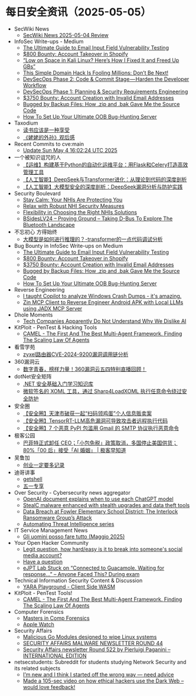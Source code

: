 # 每日安全资讯（2025-05-05）

- SecWiki News
  - [SecWiki News 2025-05-04 Review](http://www.sec-wiki.com/?2025-05-04)
- InfoSec Write-ups - Medium
  - [The Ultimate Guide to Email Input Field Vulnerability Testing](https://infosecwriteups.com/the-ultimate-guide-to-email-input-field-vulnerability-testing-18f96fc42251?source=rss----7b722bfd1b8d---4)
  - [$800 Bounty: Account Takeover in Shopify](https://infosecwriteups.com/800-bounty-account-takeover-in-shopify-f4394ee37975?source=rss----7b722bfd1b8d---4)
  - [“Low on Space in Kali Linux? Here’s How I Fixed It and Freed Up GBs”](https://infosecwriteups.com/low-on-space-in-kali-linux-heres-how-i-fixed-it-and-freed-up-gbs-3f240eae09db?source=rss----7b722bfd1b8d---4)
  - [This Simple Domain Hack Is Fooling Millions: Don’t Be Next!](https://infosecwriteups.com/this-simple-domain-hack-is-fooling-millions-dont-be-next-ee18e902cf64?source=rss----7b722bfd1b8d---4)
  - [DevSecOps Phase 2: Code & Commit Stage — Harden the Developer Workflow](https://infosecwriteups.com/devsecops-phase-2-code-commit-stage-harden-the-developer-workflow-31430e9d2ec1?source=rss----7b722bfd1b8d---4)
  - [DevSecOps Phase 1: Planning & Security Requirements Engineering](https://infosecwriteups.com/devsecops-phase-1-planning-security-requirements-engineering-bc81075149d2?source=rss----7b722bfd1b8d---4)
  - [$3750 Bounty: Account Creation with Invalid Email Addresses](https://infosecwriteups.com/3750-bounty-account-creation-with-invalid-email-addresses-aca169eddcc7?source=rss----7b722bfd1b8d---4)
  - [Bugged by Backup Files: How .zip and .bak Gave Me the Source Code](https://infosecwriteups.com/bugged-by-backup-files-how-zip-and-bak-gave-me-the-source-code-872a376b0b2b?source=rss----7b722bfd1b8d---4)
  - [How To Set Up Your Ultimate OOB Bug-Hunting Server](https://infosecwriteups.com/how-to-set-up-your-ultimate-bug-hunting-server-38b3428a0446?source=rss----7b722bfd1b8d---4)
- Taxodium
  - [读书应该是一种享受](https://taxodium.ink//reading-should-be-happy.html)
  - [《姥姥的外孙》观后感](https://taxodium.ink//how-to-make-millions-before-grandma-dies__movie.html)
- Recent Commits to cve:main
  - [Update Sun May  4 16:02:24 UTC 2025](https://github.com/trickest/cve/commit/802aa8077562bd686dbb3442185f54979729b497)
- 一个被知识诅咒的人
  - [【运维】构建基于Python的自动化运维平台：用Flask和Celery打造高效管理工具](https://blog.csdn.net/nokiaguy/article/details/147703557)
  - [【人工智能】DeepSeek与Transformer进化：从理论到代码的深度剖析](https://blog.csdn.net/nokiaguy/article/details/147702766)
  - [【人工智能】大模型安全的深度剖析：DeepSeek漏洞分析与防护实践](https://blog.csdn.net/nokiaguy/article/details/147702648)
- Security Boulevard
  - [Stay Calm: Your NHIs Are Protecting You](https://securityboulevard.com/2025/05/stay-calm-your-nhis-are-protecting-you/?utm_source=rss&utm_medium=rss&utm_campaign=stay-calm-your-nhis-are-protecting-you)
  - [Relax with Robust NHI Security Measures](https://securityboulevard.com/2025/05/relax-with-robust-nhi-security-measures/?utm_source=rss&utm_medium=rss&utm_campaign=relax-with-robust-nhi-security-measures)
  - [Flexibility in Choosing the Right NHIs Solutions](https://securityboulevard.com/2025/05/flexibility-in-choosing-the-right-nhis-solutions/?utm_source=rss&utm_medium=rss&utm_campaign=flexibility-in-choosing-the-right-nhis-solutions)
  - [BSidesLV24 – Proving Ground – Taking D-Bus To Explore The Bluetooth Landscape](https://securityboulevard.com/2025/05/bsideslv24-proving-ground-taking-d-bus-to-explore-the-bluetooth-landscape/?utm_source=rss&utm_medium=rss&utm_campaign=bsideslv24-proving-ground-taking-d-bus-to-explore-the-bluetooth-landscape)
- 不忘初心 方得始终
  - [大模型是如何进行推理的？-transformer的一点代码调试分析](http://terenceli.github.io/%E6%8A%80%E6%9C%AF/2025/05/04/how-llm-inference)
- Bug Bounty in InfoSec Write-ups on Medium
  - [The Ultimate Guide to Email Input Field Vulnerability Testing](https://infosecwriteups.com/the-ultimate-guide-to-email-input-field-vulnerability-testing-18f96fc42251?source=rss----7b722bfd1b8d--bug_bounty)
  - [$800 Bounty: Account Takeover in Shopify](https://infosecwriteups.com/800-bounty-account-takeover-in-shopify-f4394ee37975?source=rss----7b722bfd1b8d--bug_bounty)
  - [$3750 Bounty: Account Creation with Invalid Email Addresses](https://infosecwriteups.com/3750-bounty-account-creation-with-invalid-email-addresses-aca169eddcc7?source=rss----7b722bfd1b8d--bug_bounty)
  - [Bugged by Backup Files: How .zip and .bak Gave Me the Source Code](https://infosecwriteups.com/bugged-by-backup-files-how-zip-and-bak-gave-me-the-source-code-872a376b0b2b?source=rss----7b722bfd1b8d--bug_bounty)
  - [How To Set Up Your Ultimate OOB Bug-Hunting Server](https://infosecwriteups.com/how-to-set-up-your-ultimate-bug-hunting-server-38b3428a0446?source=rss----7b722bfd1b8d--bug_bounty)
- Reverse Engineering
  - [I taught Copilot to analyze Windows Crash Dumps - it's amazing.](https://www.reddit.com/r/ReverseEngineering/comments/1kes9ld/i_taught_copilot_to_analyze_windows_crash_dumps/)
  - [Zin MCP Client to Reverse Engineer Android APK with Local LLMs using JADX MCP Server](https://www.reddit.com/r/ReverseEngineering/comments/1keewcr/zin_mcp_client_to_reverse_engineer_android_apk/)
- Dhole Moments
  - [Tech Companies Apparently Do Not Understand Why We Dislike AI](https://soatok.blog/2025/05/04/tech-companies-apparently-do-not-understand-why-we-dislike-ai/)
- KitPloit - PenTest &amp; Hacking Tools
  - [CAMEL - The First And The Best Multi-Agent Framework. Finding The Scaling Law Of Agents](http://www.kitploit.com/2025/05/camel-first-and-best-multi-agent.html)
- 看雪学苑
  - [zyxel路由器CVE-2024-9200漏洞调用链分析](https://mp.weixin.qq.com/s?__biz=MjM5NTc2MDYxMw==&mid=2458593264&idx=1&sn=677156abb956ed47c5886b74f930f289&subscene=0)
- 360漏洞云
  - [数字青春，榜样力量！360漏洞云五四特别直播回顾！](https://mp.weixin.qq.com/s?__biz=Mzg5MTc5Mzk2OA==&mid=2247503712&idx=1&sn=3aedd26d153b0fa835c0002d815b5a8e&subscene=0)
- dotNet安全矩阵
  - [.NET 安全基础入门学习知识库](https://mp.weixin.qq.com/s?__biz=MzUyOTc3NTQ5MA==&mid=2247499591&idx=2&sn=66d8e4343d4a5d243802ebf92954a9e9&subscene=0)
  - [微软签名的 XOML 工具，通过 Sharp4LoadXOML 执行任意命令绕过安全防护](https://mp.weixin.qq.com/s?__biz=MzUyOTc3NTQ5MA==&mid=2247499591&idx=3&sn=6fec4ffa26cc9d626fd22e8e54dd14d2&subscene=0)
- 安全圈
  - [【安全圈】天津市破获一起“扫码领鸡蛋”个人信息贩卖案](https://mp.weixin.qq.com/s?__biz=MzIzMzE4NDU1OQ==&mid=2652069434&idx=1&sn=e2f2f03c03e7a3796d3f1c7f7ba7936b&subscene=0)
  - [【安全圈】TensorRT-LLM高危漏洞可导致攻击者远程执行代码](https://mp.weixin.qq.com/s?__biz=MzIzMzE4NDU1OQ==&mid=2652069434&idx=2&sn=d5df9c61dfde5337bda54bd34af3c2af&subscene=0)
  - [【安全圈】7 个恶意 PyPI 包滥用 Gmail 的 SMTP 协议执行恶意命令](https://mp.weixin.qq.com/s?__biz=MzIzMzE4NDU1OQ==&mid=2652069434&idx=3&sn=b1aa5eaeefb5067a413edc8afb26842b&subscene=0)
- 极客公园
  - [巴菲特正式卸任 CEO；「小包免税」政策取消，多国停止美国供货；80%「00 后」接受「AI 婚姻」 | 极客早知道](https://mp.weixin.qq.com/s?__biz=MTMwNDMwODQ0MQ==&mid=2653078713&idx=1&sn=e3a149e57318f1376da5715fcdefa9a5&subscene=0)
- 吴鲁加
  - [创业一定要多记录](https://mp.weixin.qq.com/s?__biz=Mzg5NDY4ODM1MA==&mid=2247485350&idx=1&sn=31b04f535e40dd286bde8ad83232ecbe&subscene=0)
- 迪哥讲事
  - [getshell](https://mp.weixin.qq.com/s?__biz=MzIzMTIzNTM0MA==&mid=2247497550&idx=1&sn=7668eeafa00a0d861ce0265a71970618&subscene=0)
  - [五一专享](https://mp.weixin.qq.com/s?__biz=MzIzMTIzNTM0MA==&mid=2247497550&idx=2&sn=5206b734835493a8f97de5062266b33e&subscene=0)
- Over Security - Cybersecurity news aggregator
  - [OpenAI document explains when to use each ChatGPT model](https://www.bleepingcomputer.com/news/artificial-intelligence/openai-document-explains-when-to-use-each-chatgpt-model/)
  - [StealC malware enhanced with stealth upgrades and data theft tools](https://www.bleepingcomputer.com/news/security/stealc-malware-enhanced-with-stealth-upgrades-and-data-theft-tools/)
  - [Data Breach at Fowler Elementary School District: The Interlock Ransomware Group’s Attack](https://www.suspectfile.com/data-breach-at-fowler-elementary-school-district-the-interlock-ransomware-groups-attack/)
  - [Automating Threat Intelligence series](https://www.adainese.it/blog/2025/05/04/automating-threat-intelligence-series/)
- IT Service Management News
  - [Gli uomini posso fare tutto (Maggio 2025)](http://blog.cesaregallotti.it/2025/05/gli-uomini-posso-fare-tutto-maggio-2025.html)
- Your Open Hacker Community
  - [Legit question, how hard/easy is it to break into someone's social media account?](https://www.reddit.com/r/HowToHack/comments/1ke9364/legit_question_how_hardeasy_is_it_to_break_into/)
  - [Have a question](https://www.reddit.com/r/HowToHack/comments/1ketgs9/have_a_question/)
  - [eJPT Lab Stuck on “Connected to Guacamole. Waiting for response…” – Anyone Faced This? During exam](https://www.reddit.com/r/HowToHack/comments/1ke9my2/ejpt_lab_stuck_on_connected_to_guacamole_waiting/)
- Technical Information Security Content & Discussion
  - [YARA Playground - Client Side WASM](https://www.reddit.com/r/netsec/comments/1kem25a/yara_playground_client_side_wasm/)
- KitPloit - PenTest Tools!
  - [CAMEL - The First And The Best Multi-Agent Framework. Finding The Scaling Law Of Agents](http://www.kitploit.com/2025/05/camel-first-and-best-multi-agent.html)
- Computer Forensics
  - [Masters in Comp Forensics](https://www.reddit.com/r/computerforensics/comments/1kew8mn/masters_in_comp_forensics/)
  - [Apple Watch](https://www.reddit.com/r/computerforensics/comments/1kent79/apple_watch/)
- Security Affairs
  - [Malicious Go Modules designed to wipe Linux systems](https://securityaffairs.com/177411/malware/malicious-go-modules-designed-to-wipe-linux-systems.html)
  - [SECURITY AFFAIRS MALWARE NEWSLETTER ROUND 44](https://securityaffairs.com/177401/malware/security-affairs-malware-newsletter-round-44.html)
  - [Security Affairs newsletter Round 522 by Pierluigi Paganini – INTERNATIONAL EDITION](https://securityaffairs.com/177397/breaking-news/security-affairs-newsletter-round-522-by-pierluigi-paganini-international-edition.html)
- netsecstudents: Subreddit for students studying Network Security and its related subjects
  - [I’m new and I think I started off the wrong way — need advice](https://www.reddit.com/r/netsecstudents/comments/1kesmls/im_new_and_i_think_i_started_off_the_wrong_way/)
  - [Made a 105-sec video on how ethical hackers use the Dark Web – would love feedback!](https://www.reddit.com/r/netsecstudents/comments/1kexzto/made_a_105sec_video_on_how_ethical_hackers_use/)
